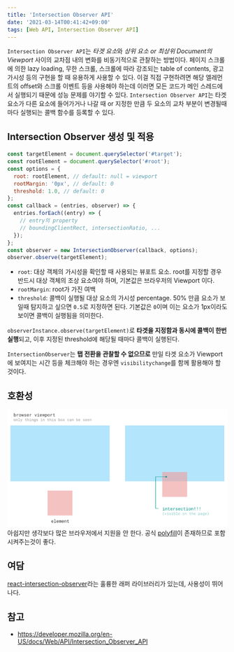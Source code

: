 ```yaml
---
title: 'Intersection Observer API'
date: '2021-03-14T00:41:42+09:00'
tags: [Web API, Intersection Observer API]
---
```


`Intersection Observer API`는 *타겟 요소*와 _상위 요소 or 최상위 Document의 Viewport_ 사이의 교차점 내의 변화를 비동기적으로 관찰하는 방법이다. 페이지 스크롤에 의한 lazy loading, 무한 스크롤, 스크롤에 따라 강조되는 table of contents, 광고 가시성 등의 구현을 할 때 유용하게 사용할 수 있다. 이걸 직접 구현하려면 해당 엘레먼트의 offset와 스크롤 이벤트 등을 사용해야 하는데 이러면 모든 코드가 메인 스레드에서 실행되기 때문에 성능 문제를 야기할 수 있다. `Intersection Observer API`는 타겟 요소가 다른 요소에 들어가거나 나갈 때 or 지정한 만큼 두 요소의 교차 부분이 변경될때마다 실행되는 콜백 함수를 등록할 수 있다.

## Intersection Observer 생성 및 적용

```js
const targetElement = document.querySelector('#target');
const rootElement = document.querySelector('#root');
const options = {
  root: rootElement, // default: null = viewport
  rootMargin: '0px', // default: 0
  threshold: 1.0, // default: 0
};
const callback = (entries, observer) => {
  entries.forEach((entry) => {
    // entry의 property
    // boundingClientRect, intersectionRatio, ...
  });
};
const observer = new IntersectionObserver(callback, options);
observer.observe(targetElement);
```

- `root`: 대상 객체의 가시성을 확인할 때 사용되는 뷰포트 요소. root를 지정할 경우 반드시 대상 객체의 조상 요소여야 하며, 기본값은 브라우저의 Viewport 이다.
- `rootMargin`: root가 가진 여백
- `threshold`: 콜백이 실행될 대상 요소의 가시성 percentage. 50% 만큼 요소가 보일때 탐지하고 싶으면 `0.5`로 지정하면 된다. 기본값은 `0`이며 이는 요소가 1px이라도 보이면 콜백이 실행됨을 의미한다.

`observerInstance.observe(targetElement)`로 **타겟을 지정함과 동시에 콜백이 한번 실행**되고, 이후 지정된 threshold에 해당될 때마다 콜백이 실행된다.

`IntersectionObserver`는 **탭 전환을 관찰할 수 없으므로** 만일 타겟 요소가 Viewport에 보여지는 시간 등을 체크해야 하는 경우엔 `visibilitychange`를 함께 활용해야 할 것이다.

## 호환성

![](../../assets/image-2.png)
아쉽지만 생각보다 많은 브라우저에서 지원을 안 한다.
공식 [polyfill](https://www.npmjs.com/package/intersection-observer)이 존재하므로 포함시켜주는것이 좋다.

## 여담

[react-intersection-observer](https://www.npmjs.com/package/react-intersection-observer)라는 훌륭한 래퍼 라이브러리가 있는데, 사용성이 뛰어나다.

## 참고

- https://developer.mozilla.org/en-US/docs/Web/API/Intersection_Observer_API
